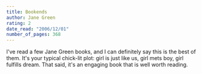 ```yaml
---
title: Bookends
author: Jane Green
rating: 2
date_read: "2006/12/01"
number_of_pages: 368
---
```


I've read a few Jane Green books, and I can definitely say this is the best of them. It's your typical chick-lit plot: girl is just like us, girl mets boy, girl fulfills dream. That said, it's an engaging book that is well worth reading.